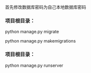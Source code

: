 首先修改数据库密码为自己本地数据库密码

### 项目根目录：

python manage.py migrate

python manage.py makemigrations

### 项目根目录：

python manage.py runserver
